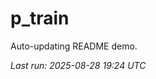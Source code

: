 # p_train

Auto-updating README demo.

<!--START_SECTION:status-->
_Last run: 2025-08-28 19:24 UTC_
<!--END_SECTION:status-->


















































































































































































